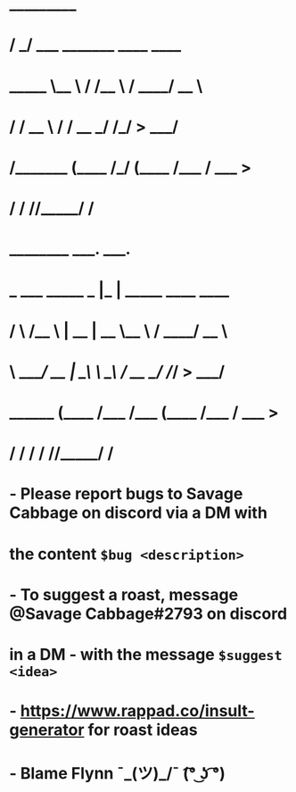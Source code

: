 #    _________                                           #
#   /   _____/____ ___  _______     ____   ____          #
#   \_____  \\__  \\  \/ /\__  \   / ___\_/ __ \         #
#   /        \/ __ \\   /  / __ \_/ /_/  >  ___/         #
#  /_______  (____  /\_/  (____  /\___  / \___  >        #
#          \/     \/           \//_____/      \/         #
#  ________       ___.  ___.                             #
#  \_   ___ \_____ \_ |__\_ |__ _____     ____   ____    #
#  /    \  \/\__  \ | __ \| __ \\__  \   / ___\_/ __ \   #
#  \     \____/ __ \| \_\ \ \_\ \/ __ \_/ /_/  >  ___/   #
#   \______  (____  /___  /___  (____  /\___  / \___  >  #
#          \/     \/    \/    \/     \//_____/      \/   #

# - Please report bugs to Savage Cabbage on discord via a DM with
# 	the content `$bug <description>`
# - To suggest a roast, message @Savage Cabbage#2793 on discord
# 	in a DM - with the message `$suggest <idea>`
# - https://www.rappad.co/insult-generator for roast ideas
# - Blame Flynn ¯\_(ツ)_/¯ (͡° ͜ʖ ͡°)